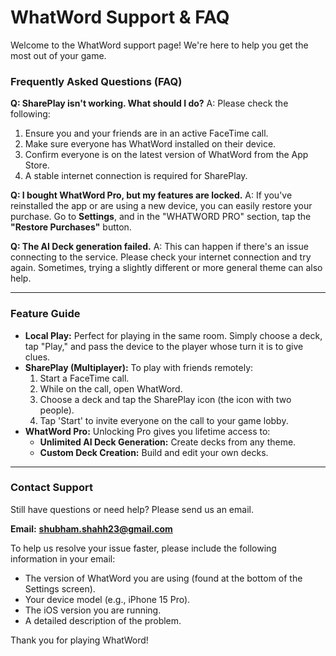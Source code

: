 # WhatWord Support & FAQ

Welcome to the WhatWord support page! We're here to help you get the most out of your game.

### Frequently Asked Questions (FAQ)

**Q: SharePlay isn't working. What should I do?**
A: Please check the following:
1.  Ensure you and your friends are in an active FaceTime call.
2.  Make sure everyone has WhatWord installed on their device.
3.  Confirm everyone is on the latest version of WhatWord from the App Store.
4.  A stable internet connection is required for SharePlay.

**Q: I bought WhatWord Pro, but my features are locked.**
A: If you've reinstalled the app or are using a new device, you can easily restore your purchase. Go to **Settings**, and in the "WHATWORD PRO" section, tap the **"Restore Purchases"** button.

**Q: The AI Deck generation failed.**
A: This can happen if there's an issue connecting to the service. Please check your internet connection and try again. Sometimes, trying a slightly different or more general theme can also help.

---

### Feature Guide

*   **Local Play:** Perfect for playing in the same room. Simply choose a deck, tap "Play," and pass the device to the player whose turn it is to give clues.
*   **SharePlay (Multiplayer):** To play with friends remotely:
    1.  Start a FaceTime call.
    2.  While on the call, open WhatWord.
    3.  Choose a deck and tap the SharePlay icon (the icon with two people).
    4.  Tap 'Start' to invite everyone on the call to your game lobby.
*   **WhatWord Pro:** Unlocking Pro gives you lifetime access to:
    *   **Unlimited AI Deck Generation:** Create decks from any theme.
    *   **Custom Deck Creation:** Build and edit your own decks.

---

### Contact Support

Still have questions or need help? Please send us an email.

**Email:** **shubham.shahh23@gmail.com**

To help us resolve your issue faster, please include the following information in your email:
*   The version of WhatWord you are using (found at the bottom of the Settings screen).
*   Your device model (e.g., iPhone 15 Pro).
*   The iOS version you are running.
*   A detailed description of the problem.

Thank you for playing WhatWord!
